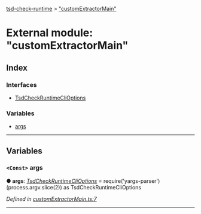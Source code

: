 [tsd-check-runtime](../README.md) > ["customExtractorMain"](../modules/_customextractormain_.md)

# External module: "customExtractorMain"

## Index

### Interfaces

* [TsdCheckRuntimeCliOptions](../interfaces/_customextractormain_.tsdcheckruntimeclioptions.md)

### Variables

* [args](_customextractormain_.md#args)

---

## Variables

<a id="args"></a>

### `<Const>` args

**● args**: *[TsdCheckRuntimeCliOptions](../interfaces/_customextractormain_.tsdcheckruntimeclioptions.md)* =  require('yargs-parser')(process.argv.slice(2)) as TsdCheckRuntimeCliOptions

*Defined in [customExtractorMain.ts:7](https://github.com/cancerberoSgx/tsd-check-runtime/blob/a00c97c/src/customExtractorMain.ts#L7)*

___

